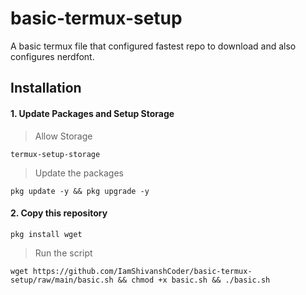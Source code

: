 # basic-termux-setup
A basic termux file that configured fastest repo to download and also configures nerdfont.

## Installation 

#### 1. Update Packages and Setup Storage

> Allow Storage
```
termux-setup-storage
```

> Update the packages 
```
pkg update -y && pkg upgrade -y
```
#### 2. Copy this repository
```
pkg install wget
```

> Run the script 
```
wget https://github.com/IamShivanshCoder/basic-termux-setup/raw/main/basic.sh && chmod +x basic.sh && ./basic.sh
```
